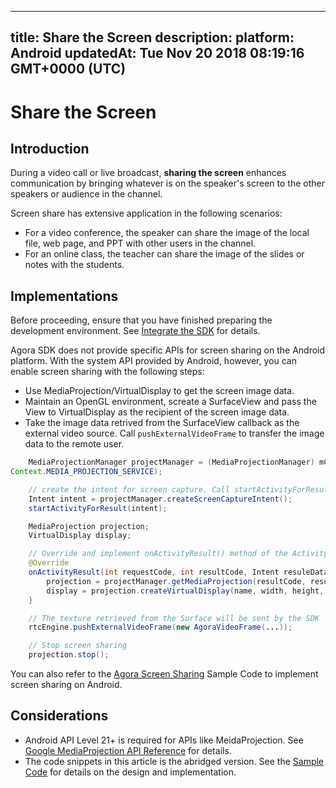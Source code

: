 
---
title: Share the Screen
description: 
platform: Android
updatedAt: Tue Nov 20 2018 08:19:16 GMT+0000 (UTC)
---
# Share the Screen
## Introduction
During a video call or live broadcast, **sharing the screen** enhances communication by bringing whatever is on the speaker's screen to the other speakers or audience in the channel.

Screen share has extensive application in the following scenarios:

- For a video conference, the speaker can share the image of the local file, web page, and PPT with other users in the channel.
- For an online class, the teacher can share the image of the slides or notes with the students.

## Implementations

Before proceeding, ensure that you have finished preparing the development environment. See [Integrate the SDK](../../en/Video/android_video.md) for details.

Agora SDK does not provide specific APIs for screen sharing on the Android platform. With the system API provided by Android, however, you can enable screen sharing with the following steps:
- Use MediaProjection/VirtualDisplay to get the screen image data.
- Maintain an OpenGL environment, screate a SurfaceView and pass the View to VirtualDisplay as the recipient of the screen image data.
- Take the image data retrived from the SurfaceView callback as the external video source. Call `pushExternalVideoFrame` to transfer the image data to the remote user.

```java
    MediaProjectionManager projectManager = (MediaProjectionManager) mContext.getSystemService(
Context.MEDIA_PROJECTION_SERVICE);

    // create the intent for screen capture. Call startActivityForResult() to use the sharing funciton
    Intent intent = projectManager.createScreenCaptureIntent();
    startActivityForResult(intent);

    MediaProjection projection;
    VirtualDisplay display;

    // Override and implement onActivityResult() method of the Activity where you just called startActivityForResult()
    @Override
    onActivityResult(int requestCode, int resultCode, Intent resuleData) {
        projection = projectManager.getMediaProjection(resultCode, resultData);
        display = projection.createVirtualDisplay(name, width, height, dpi, flags, surface, callback, handler);
    }

    // The texture retrieved from the Surface will be sent by the SDK
    rtcEngine.pushExternalVideoFrame(new AgoraVideoFrame(...));

    // Stop screen sharing
    projection.stop();
```

You can also refer to the [Agora Screen Sharing](https://github.com/AgoraIO/Advanced-Video/tree/master/Screensharing/Agora-Screen-Sharing-Android#agora-screen-sharing-android) Sample Code to implement screen sharing on Android.

## Considerations

- Android API Level 21+ is required for APIs like MeidaProjection. See [Google MediaProjection API  Reference](https://developer.android.com/reference/android/media/projection/MediaProjection) for details.
- The code snippets in this article is the abridged version. See the [Sample Code](https://github.com/AgoraIO/Advanced-Video/tree/master/Screensharing/Agora-Screen-Sharing-Android#agora-screen-sharing-android) for details on the design and implementation.

